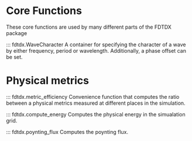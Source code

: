 ##
# Core Functions
These core functions are used by many different parts of the FDTDX package

::: fdtdx.WaveCharacter
A container for specifying the character of a wave by either frequency, period or wavelength. Additionally, a phase offset can be set.

# Physical metrics
::: fdtdx.metric_efficiency
Convenience function that computes the ratio between a physical metrics measured at different places in the simulation.

::: fdtdx.compute_energy
Computes the physical energy in the simualation grid.

::: fdtdx.poynting_flux
Computes the poynting flux.